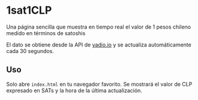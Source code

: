 # 1sat1CLP

Una página sencilla que muestra en tiempo real el valor de 1 pesos chileno medido en términos de satoshis

El dato se obtiene desde la API de [yadio.io](https://api.yadio.io/exrates/btc) y se actualiza automáticamente cada 30 segundos.

## Uso

Solo abre `index.html` en tu navegador favorito. Se mostrará el valor de CLP expresado en SATs y la hora de la última actualización.
